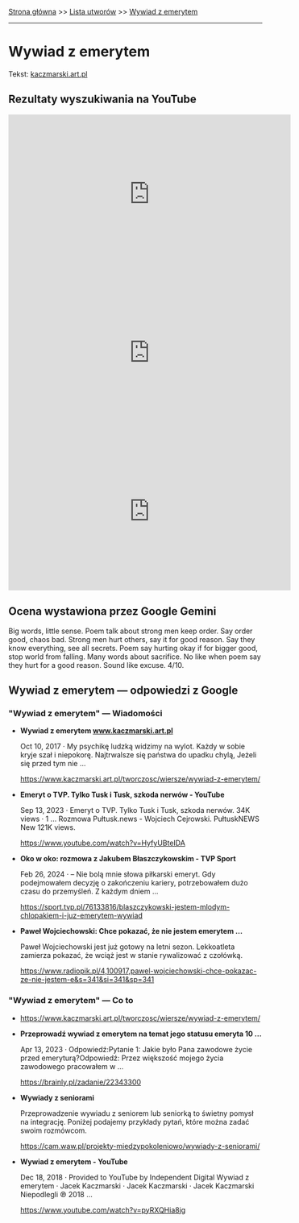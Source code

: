 [Strona główna](../index.md) >> [Lista utworów](../list.md) >> [Wywiad z emerytem](660.md)

---

# Wywiad z emerytem

Tekst: [kaczmarski.art.pl](https://www.kaczmarski.art.pl/tworczosc/wiersze/wywiad-z-emerytem/)

## Rezultaty wyszukiwania na YouTube

<iframe width="560" height="315" src="https://www.youtube.com/embed/C2Qw0tKxDgU?si=IdontcarewhotheIRSsendsImnotpayingtaxes" title="YouTube video player" frameborder="0" allow="accelerometer; autoplay; clipboard-write; encrypted-media; gyroscope; picture-in-picture; web-share" referrerpolicy="strict-origin-when-cross-origin" allowfullscreen></iframe>

<iframe width="560" height="315" src="https://www.youtube.com/embed/Cfv46cEIy9E?si=IdontcarewhotheIRSsendsImnotpayingtaxes" title="YouTube video player" frameborder="0" allow="accelerometer; autoplay; clipboard-write; encrypted-media; gyroscope; picture-in-picture; web-share" referrerpolicy="strict-origin-when-cross-origin" allowfullscreen></iframe>

<iframe width="560" height="315" src="https://www.youtube.com/embed/pyRXQHia8jg?si=IdontcarewhotheIRSsendsImnotpayingtaxes" title="YouTube video player" frameborder="0" allow="accelerometer; autoplay; clipboard-write; encrypted-media; gyroscope; picture-in-picture; web-share" referrerpolicy="strict-origin-when-cross-origin" allowfullscreen></iframe>

## Ocena wystawiona przez Google Gemini

Big words, little sense. Poem talk about strong men keep order. Say order good, chaos bad. Strong men hurt others, say it for good reason. Say they know everything, see all secrets. Poem say hurting okay if for bigger good, stop world from falling. Many words about sacrifice. No like when poem say they hurt for a good reason. Sound like excuse. 4/10.


## Wywiad z emerytem — odpowiedzi z Google

### "Wywiad z emerytem" — Wiadomości

- **Wywiad z emerytem www.kaczmarski.art.pl**

    Oct 10, 2017  ·  My psychikę ludzką widzimy na wylot. Każdy w sobie kryje szał i niepokorę. Najtrwalsze się państwa do upadku chylą, Jeżeli się przed tym nie ... 

   <https://www.kaczmarski.art.pl/tworczosc/wiersze/wywiad-z-emerytem/>
- **Emeryt o TVP. Tylko Tusk i Tusk, szkoda nerwów - YouTube**

    Sep 13, 2023  ·  Emeryt o TVP. Tylko Tusk i Tusk, szkoda nerwów. 34K views · 1 ... Rozmowa Pułtusk.news - Wojciech Cejrowski. PułtuskNEWS New 121K views. 

   <https://www.youtube.com/watch?v=HyfyUBteIDA>
- **Oko w oko: rozmowa z Jakubem Błaszczykowskim - TVP Sport**

    Feb 26, 2024  ·  – Nie bolą mnie słowa piłkarski emeryt. Gdy podejmowałem decyzję o zakończeniu kariery, potrzebowałem dużo czasu do przemyśleń. Z każdym dniem ... 

   <https://sport.tvp.pl/76133816/blaszczykowski-jestem-mlodym-chlopakiem-i-juz-emerytem-wywiad>
- **Paweł Wojciechowski: Chce pokazać, że nie jestem emerytem ...**

    Paweł Wojciechowski jest już gotowy na letni sezon. Lekkoatleta zamierza pokazać, że wciąż jest w stanie rywalizować z czołówką. 

   <https://www.radiopik.pl/4,100917,pawel-wojciechowski-chce-pokazac-ze-nie-jestem-e&s=341&si=341&sp=341>

### "Wywiad z emerytem" — Co to

- <https://www.kaczmarski.art.pl/tworczosc/wiersze/wywiad-z-emerytem/>
- **Przeprowadź wywiad z emerytem na temat jego statusu emeryta 10 ...**

    Apr 13, 2023  ·  Odpowiedź:Pytanie 1: Jakie było Pana zawodowe życie przed emeryturą?Odpowiedź: Przez większość mojego życia zawodowego pracowałem w ... 

   <https://brainly.pl/zadanie/22343300>
- **Wywiady z seniorami**

    Przeprowadzenie wywiadu z seniorem lub seniorką to świetny pomysł na integrację. Poniżej podajemy przykłady pytań, które można zadać swoim rozmówcom. 

   <https://cam.waw.pl/projekty-miedzypokoleniowo/wywiady-z-seniorami/>
- **Wywiad z emerytem - YouTube**

    Dec 18, 2018  ·  Provided to YouTube by Independent Digital Wywiad z emerytem · Jacek Kaczmarski · Jacek Kaczmarski · Jacek Kaczmarski Niepodlegli ℗ 2018 ... 

   <https://www.youtube.com/watch?v=pyRXQHia8jg>

